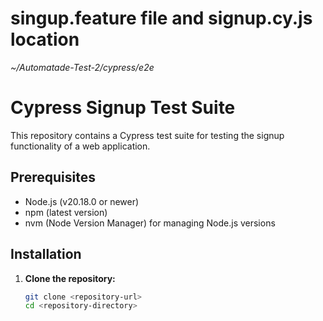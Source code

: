 # singup.feature file and signup.cy.js location

<em> ~/Automatade-Test-2/cypress/e2e</em> 

# Cypress Signup Test Suite

This repository contains a Cypress test suite for testing the signup functionality of a web application.

## Prerequisites

- Node.js (v20.18.0 or newer)
- npm (latest version)
- nvm (Node Version Manager) for managing Node.js versions

## Installation

1. **Clone the repository:**
   ```sh
   git clone <repository-url>
   cd <repository-directory>



